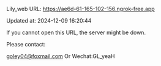 Lily_web URL: https://ae6d-61-165-102-156.ngrok-free.app

Updated at: 2024-12-09 16:20:44

If you cannot open this URL, the server might be down.

Please contact: 

goley04@foxmail.com Or Wechat:GL_yeaH